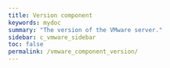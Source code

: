 ```yaml
---
title: Version component
keywords: mydoc
summary: "The version of the VMware server."
sidebar: c_vmware_sidebar
toc: false
permalink: /vmware_component_version/
---
```

